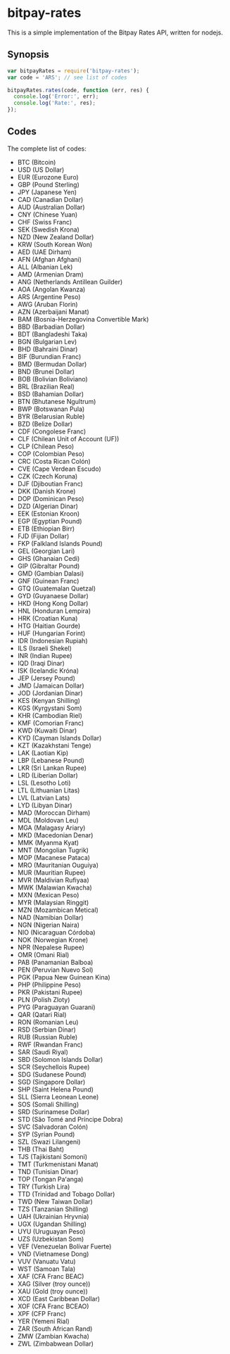 bitpay-rates
============

This is a simple implementation of the Bitpay Rates API, written for nodejs.

## Synopsis

``` javascript
var bitpayRates = require('bitpay-rates');
var code = 'ARS'; // see list of codes

bitpayRates.rates(code, function (err, res) {
  console.log('Error:', err);
  console.log('Rate:', res);
});
```

## Codes
The complete list of codes:

- BTC (Bitcoin)
- USD (US Dollar)
- EUR (Eurozone Euro)
- GBP (Pound Sterling)
- JPY (Japanese Yen)
- CAD (Canadian Dollar)
- AUD (Australian Dollar)
- CNY (Chinese Yuan)
- CHF (Swiss Franc)
- SEK (Swedish Krona)
- NZD (New Zealand Dollar)
- KRW (South Korean Won)
- AED (UAE Dirham)
- AFN (Afghan Afghani)
- ALL (Albanian Lek)
- AMD (Armenian Dram)
- ANG (Netherlands Antillean Guilder)
- AOA (Angolan Kwanza)
- ARS (Argentine Peso)
- AWG (Aruban Florin)
- AZN (Azerbaijani Manat)
- BAM (Bosnia-Herzegovina Convertible Mark)
- BBD (Barbadian Dollar)
- BDT (Bangladeshi Taka)
- BGN (Bulgarian Lev)
- BHD (Bahraini Dinar)
- BIF (Burundian Franc)
- BMD (Bermudan Dollar)
- BND (Brunei Dollar)
- BOB (Bolivian Boliviano)
- BRL (Brazilian Real)
- BSD (Bahamian Dollar)
- BTN (Bhutanese Ngultrum)
- BWP (Botswanan Pula)
- BYR (Belarusian Ruble)
- BZD (Belize Dollar)
- CDF (Congolese Franc)
- CLF (Chilean Unit of Account (UF))
- CLP (Chilean Peso)
- COP (Colombian Peso)
- CRC (Costa Rican Colón)
- CVE (Cape Verdean Escudo)
- CZK (Czech Koruna)
- DJF (Djiboutian Franc)
- DKK (Danish Krone)
- DOP (Dominican Peso)
- DZD (Algerian Dinar)
- EEK (Estonian Kroon)
- EGP (Egyptian Pound)
- ETB (Ethiopian Birr)
- FJD (Fijian Dollar)
- FKP (Falkland Islands Pound)
- GEL (Georgian Lari)
- GHS (Ghanaian Cedi)
- GIP (Gibraltar Pound)
- GMD (Gambian Dalasi)
- GNF (Guinean Franc)
- GTQ (Guatemalan Quetzal)
- GYD (Guyanaese Dollar)
- HKD (Hong Kong Dollar)
- HNL (Honduran Lempira)
- HRK (Croatian Kuna)
- HTG (Haitian Gourde)
- HUF (Hungarian Forint)
- IDR (Indonesian Rupiah)
- ILS (Israeli Shekel)
- INR (Indian Rupee)
- IQD (Iraqi Dinar)
- ISK (Icelandic Króna)
- JEP (Jersey Pound)
- JMD (Jamaican Dollar)
- JOD (Jordanian Dinar)
- KES (Kenyan Shilling)
- KGS (Kyrgystani Som)
- KHR (Cambodian Riel)
- KMF (Comorian Franc)
- KWD (Kuwaiti Dinar)
- KYD (Cayman Islands Dollar)
- KZT (Kazakhstani Tenge)
- LAK (Laotian Kip)
- LBP (Lebanese Pound)
- LKR (Sri Lankan Rupee)
- LRD (Liberian Dollar)
- LSL (Lesotho Loti)
- LTL (Lithuanian Litas)
- LVL (Latvian Lats)
- LYD (Libyan Dinar)
- MAD (Moroccan Dirham)
- MDL (Moldovan Leu)
- MGA (Malagasy Ariary)
- MKD (Macedonian Denar)
- MMK (Myanma Kyat)
- MNT (Mongolian Tugrik)
- MOP (Macanese Pataca)
- MRO (Mauritanian Ouguiya)
- MUR (Mauritian Rupee)
- MVR (Maldivian Rufiyaa)
- MWK (Malawian Kwacha)
- MXN (Mexican Peso)
- MYR (Malaysian Ringgit)
- MZN (Mozambican Metical)
- NAD (Namibian Dollar)
- NGN (Nigerian Naira)
- NIO (Nicaraguan Córdoba)
- NOK (Norwegian Krone)
- NPR (Nepalese Rupee)
- OMR (Omani Rial)
- PAB (Panamanian Balboa)
- PEN (Peruvian Nuevo Sol)
- PGK (Papua New Guinean Kina)
- PHP (Philippine Peso)
- PKR (Pakistani Rupee)
- PLN (Polish Zloty)
- PYG (Paraguayan Guarani)
- QAR (Qatari Rial)
- RON (Romanian Leu)
- RSD (Serbian Dinar)
- RUB (Russian Ruble)
- RWF (Rwandan Franc)
- SAR (Saudi Riyal)
- SBD (Solomon Islands Dollar)
- SCR (Seychellois Rupee)
- SDG (Sudanese Pound)
- SGD (Singapore Dollar)
- SHP (Saint Helena Pound)
- SLL (Sierra Leonean Leone)
- SOS (Somali Shilling)
- SRD (Surinamese Dollar)
- STD (São Tomé and Príncipe Dobra)
- SVC (Salvadoran Colón)
- SYP (Syrian Pound)
- SZL (Swazi Lilangeni)
- THB (Thai Baht)
- TJS (Tajikistani Somoni)
- TMT (Turkmenistani Manat)
- TND (Tunisian Dinar)
- TOP (Tongan Paʻanga)
- TRY (Turkish Lira)
- TTD (Trinidad and Tobago Dollar)
- TWD (New Taiwan Dollar)
- TZS (Tanzanian Shilling)
- UAH (Ukrainian Hryvnia)
- UGX (Ugandan Shilling)
- UYU (Uruguayan Peso)
- UZS (Uzbekistan Som)
- VEF (Venezuelan Bolívar Fuerte)
- VND (Vietnamese Dong)
- VUV (Vanuatu Vatu)
- WST (Samoan Tala)
- XAF (CFA Franc BEAC)
- XAG (Silver (troy ounce))
- XAU (Gold (troy ounce))
- XCD (East Caribbean Dollar)
- XOF (CFA Franc BCEAO)
- XPF (CFP Franc)
- YER (Yemeni Rial)
- ZAR (South African Rand)
- ZMW (Zambian Kwacha)
- ZWL (Zimbabwean Dollar)
